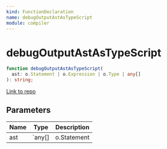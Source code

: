 ```yaml
---
kind: FunctionDeclaration
name: debugOutputAstAsTypeScript
module: compiler
---
```


# debugOutputAstAsTypeScript

```ts
function debugOutputAstAsTypeScript(
  ast: o.Statement | o.Expression | o.Type | any[]
): string;
```

[Link to repo](https://github.com/timdeschryver/angular/blob/master/packages/compiler/src/output/ts_emitter.ts#L12-L29)

## Parameters

| Name | Type   | Description |
| ---- | ------ | ----------- |
| ast  | `any[] | o.Statement | o.Expression | o.Type` |  |
